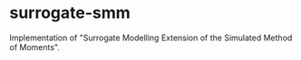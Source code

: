 # surrogate-smm
Implementation of "Surrogate Modelling Extension of the Simulated Method of Moments".
